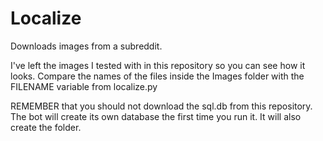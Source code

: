 Localize
==========

Downloads images from a subreddit.

I've left the images I tested with in this repository so you can see how it looks. Compare the names of the files inside the Images folder with the FILENAME variable from localize.py

REMEMBER that you should not download the sql.db from this repository. The bot will create its own database the first time you run it. It will also create the folder.